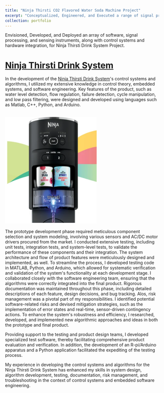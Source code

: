 ```yaml
---
title: "Ninja Thirsti CO2 Flavored Water Soda Machine Project"
excerpt: "Conceptualized, Engineered, and Executed a range of signal processing, harware selection, sensory, and software mechanisms, as well as control systems, for Ninja Thirsti Project."
collection: portfolio
---
```


Envisioned, Developed, and Deployed an array of software, signal processing, and sensing instruments, along with control systems and hardware integration, for Ninja Thirsti Drink System Project. 

[Ninja Thirsti Drink System](https://www.ninjakitchen.com/zidWC1001)
======
In the development of the [Ninja Thirsti Drink System](https://www.ninjakitchen.com/zidWC1001)'s control systems and algorithms, I utilized my extensive knowledge in control theory, embedded systems, and software engineering. Key features of the product, such as water level detection, flow regulation, failure detection, cycle manipulation, and low pass filtering, were designed and developed using languages such as Matlab, C++, Python, and Arduino.

<br/><img src='/images/thirsti.jpg' width='300' height='350'>

The prototype development phase required meticulous component selection and system modeling, involving various sensors and AC/DC motor drivers procured from the market. I conducted extensive testing, including unit tests, integration tests, and system-level tests, to validate the performance of these components and their integration. The system architecture and flow of product features were meticulously designed and implemented, as well. To streamline the process, I developed testing code in MATLAB, Python, and Arduino, which allowed for systematic verification and validation of the system's functionality at each development stage. I collaborated closely with the software engineering team, ensuring that the algorithms were correctly integrated into the final product. Rigorous documentation was maintained throughout this phase, including detailed descriptions of each feature, design decisions, and bug tracking. Alos, risk management was a pivotal part of my responsibilities. I identified potential software-related risks and devised mitigation strategies, such as the implementation of error states and real-time, sensor-driven contingency actions. To enhance the system's robustness and efficiency, I researched, developed, and implemented new algorithmic approaches and ideas in both the prototype and final product. 

Providing support to the testing and product design teams, I developed specialized test software, thereby facilitating comprehensive product evaluation and verification. In addition, the development of an R-pi/Arduino apparatus and a Python application facilitated the expediting of the testing process.

My experience in developing the control systems and algorithms for the Ninja Thirsti Drink System has enhanced my skills in system design, algorithm development, testing, documentation, risk management, and troubleshooting in the context of control systems and embedded software engineering.